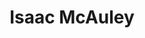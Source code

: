 ---
tags:
  - type/person
social:
  github: https://github.com/imcauley
  linkedin: https://www.linkedin.com/in/imcauley/
title: Isaac McAuley
categories:
  - role/speaker
---